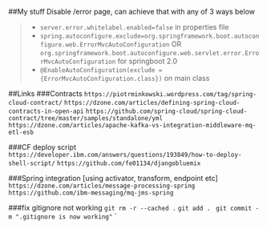 ##My stuff
Disable /error page, can achieve that with any of 3 ways below
> * `server.error.whitelabel.enabled=false` in properties file
> *  `spring.autoconfigure.exclude=org.springframework.boot.autoconfigure.web.ErrorMvcAutoConfiguration` OR `org.springframework.boot.autoconfigure.web.servlet.error.ErrorMvcAutoConfiguration` for springboot 2.0
> * `@EnableAutoConfiguration(exclude = {ErrorMvcAutoConfiguration.class})` on main class


##Links
###Contracts
`https://piotrminkowski.wordpress.com/tag/spring-cloud-contract/`
`https://dzone.com/articles/defining-spring-cloud-contracts-in-open-api`
`https://github.com/spring-cloud/spring-cloud-contract/tree/master/samples/standalone/yml`
`https://dzone.com/articles/apache-kafka-vs-integration-middleware-mq-etl-esb`

###CF deploy script
`https://developer.ibm.com/answers/questions/193849/how-to-deploy-shell-script/`
`https://github.com/fe01134/djangobluemix`   

###Spring integration [using activator, transform, endpoint etc]
`https://dzone.com/articles/message-processing-spring`
`https://github.com/ibm-messaging/mq-jms-spring`


###fix gitignore not working
`git rm -r --cached .`
 `git add . `
 `git commit -m ".gitignore is now working"`  `